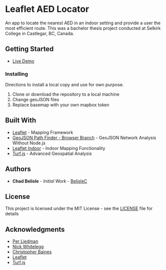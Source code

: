 # Leaflet AED Locator

An app to locate the nearest AED in an indoor setting and provide a user the most efficient route. This was a bachelor thesis project conducted at Selkirk College in Castlegar, BC, Canada.


## Getting Started

* [Live Demo](https://chadbelisle.me/aed_locator/)


### Installing

Directions to install a local copy and use for own purpose.

1. Clone or download the repository to a local machine
2. Change geoJSON files
3. Replace basemap with your own mapbox token


## Built With

* [Leaflet](https://github.com/Leaflet/Leaflet) - Mapping Framework
* [GeoJSON Path Finder - Browser Branch](https://github.com/nickw1/geojson-path-finder/tree/browser) - GeoJSON Network Analysis Without Node.js
* [Leaflet Indoor](https://github.com/cbaines/leaflet-indoor) - Indoor Mapping Functionality
* [Turf.js](https://turfjs.org/) - Advanced Geospatial Analysis

## Authors

* **Chad Belisle** - *Initial Work* - [BelisleC](https://github.com/BelisleC)


## License

This project is licensed under the MIT License - see the [LICENSE](LICENSE) file for details

## Acknowledgments

* [Per Liedman](https://github.com/perliedman)
* [Nick Whitelegg](https://github.com/nickw1)
* [Christopher Baines](https://github.com/cbaines)
* [Leaflet](https://github.com/orgs/Leaflet/people)
* [Turf.js](https://github.com/orgs/Turfjs/people)
